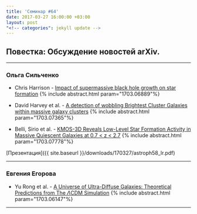 ```yaml
---
title: 'Семинар #64'
date: 2017-03-27 16:00:00 +03:00
layout: post
"<!-- categories": jekyll update -->
---
```


## Повестка: Обсуждение новостей arXiv.

***

### Ольга Сильченко

- Chris Harrison - [Impact of supermassive black hole growth on star formation](https://arxiv.org/abs/1703.06889)
{% include abstract.html param="1703.06889"%}

- David Harvey et al. - [A detection of wobbling Brightest Cluster Galaxies within massive galaxy clusters](https://arxiv.org/abs/1703.07365)
{% include abstract.html param="1703.07365"%}

- Belli, Sirio et al. - [KMOS-3D Reveals Low-Level Star Formation Activity in Massive Quiescent Galaxies at 0.7 < z < 2.7](https://arxiv.org/abs/1703.07778)
{% include abstract.html param="1703.07778"%}

[Презентация]({{ site.baseurl  }}/downloads/170327/astroph58_lr.pdf)

***

### Евгения Егорова

- Yu Rong et al. - [A Universe of Ultra-Diffuse Galaxies: Theoretical Predictions from The $\Lambda$CDM Simulation](https://arxiv.org/abs/1703.06147)
{% include abstract.html param="1703.06147"%}

***